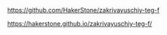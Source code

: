 https://github.com/HakerStone/zakrivayuschiy-teg-f

https://hakerstone.github.io/zakrivayuschiy-teg-f/
